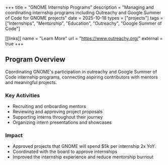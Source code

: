 +++
title = "GNOME Internship Programs"
description = "Managing and coordinating internship programs including Outreachy and Google Summer of Code for GNOME projects"
date = 2025-10-18
types = ["projects"]
tags = ["Internships", "Mentorship", "Education", "Outreachy", "Google Summer of Code"]

[[links]]
name = "Learn More"
url = "https://www.outreachy.org/"
external = true
+++

## Program Overview

Coordinating GNOME's participation in outreachy and Google Summer of Code internship programs, connecting aspiring contributors with mentors and meaningful projects.

### Key Activities

- Recruiting and onboarding mentors
- Reviewing and approving project proposals
- Supporting interns throughout their journey
- Organizing intern presentations and showcases

### Impact

- Approved projects that GNOME will spend $5k per internship 2x YoY.
- Coordinated with the board to approve internships
- Improved the internship experience and reduce mentorship burnout
